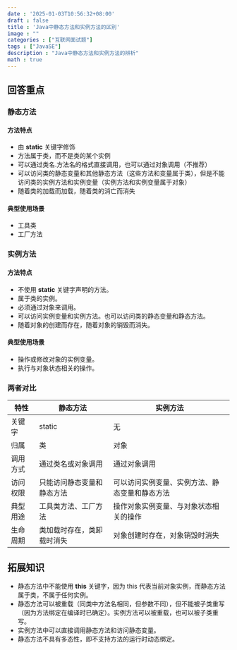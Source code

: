 ```yaml
---
date : '2025-01-03T10:56:32+08:00'
draft : false
title : 'Java中静态方法和实例方法的区别'
image : ""
categories : ["互联网面试题"]
tags : ["JavaSE"]
description : "Java中静态方法和实例方法的辨析"
math : true
---
```


## 回答重点

### 静态方法

#### 方法特点

- 由 **static** 关键字修饰
- 方法属于类，而不是类的某个实例
- 可以通过类名.方法名的格式直接调用，也可以通过对象调用（不推荐）
- 可以访问类的静态变量和其他静态方法（这些方法和变量属于类），但是不能访问类的实例方法和实例变量（实例方法和实例变量属于对象）
- 随着类的加载而加载，随着类的消亡而消失

#### 典型使用场景

- 工具类
- 工厂方法

### 实例方法

#### 方法特点

- 不使用 **static** 关键字声明的方法。
- 属于类的实例。
- 必须通过对象来调用。
- 可以访问实例变量和实例方法。也可以访问类的静态变量和静态方法。
- 随着对象的创建而存在，随着对象的销毁而消失。

#### 典型使用场景

- 操作或修改对象的实例变量。
- 执行与对象状态相关的操作。

### 两者对比

| 特性     | 静态方法                   | 实例方法                                       |
| -------- | -------------------------- | ---------------------------------------------- |
| 关键字   | static                     | 无                                             |
| 归属     | 类                         | 对象                                           |
| 调用方式 | 通过类名或对象调用         | 通过对象调用                                   |
| 访问权限 | 只能访问静态变量和静态方法 | 可以访问实例变量、实例方法、静态变量和静态方法 |
| 典型用途 | 工具类方法、工厂方法       | 操作对象实例变量、与对象状态相关的操作         |
| 生命周期 | 类加载时存在，类卸载时消失 | 对象创建时存在，对象销毁时消失                 |

## 拓展知识

- 静态方法中不能使用 **this** 关键字，因为 this 代表当前对象实例，而静态方法属于类，不属于任何实例。
- 静态方法可以被重载（同类中方法名相同，但参数不同），但不能被子类重写（因为方法绑定在编译时已确定）。实例方法可以被重载，也可以被子类重写。
- 实例方法中可以直接调用静态方法和访问静态变量。
- 静态方法不具有多态性，即不支持方法的运行时动态绑定。